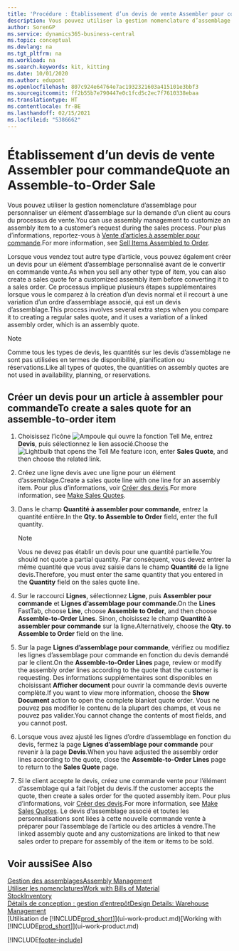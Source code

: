 ```yaml
---
title: 'Procédure : Établissement d’un devis de vente Assembler pour commande | Microsoft Docs'
description: Vous pouvez utiliser la gestion nomenclature d’assemblage pour personnaliser un élément d’assemblage sur la demande d’un client au cours du processus de vente.
author: SorenGP
ms.service: dynamics365-business-central
ms.topic: conceptual
ms.devlang: na
ms.tgt_pltfrm: na
ms.workload: na
ms.search.keywords: kit, kitting
ms.date: 10/01/2020
ms.author: edupont
ms.openlocfilehash: 807c924e64764e7ac1932321603a415101e3bbf3
ms.sourcegitcommit: ff2b55b7e790447e0c1fcd5c2ec7f7610338ebaa
ms.translationtype: HT
ms.contentlocale: fr-BE
ms.lasthandoff: 02/15/2021
ms.locfileid: "5386662"
---
```

# <a name="quote-an-assemble-to-order-sale"></a><span data-ttu-id="0970e-103">Établissement d’un devis de vente Assembler pour commande</span><span class="sxs-lookup"><span data-stu-id="0970e-103">Quote an Assemble-to-Order Sale</span></span>
<span data-ttu-id="0970e-104">Vous pouvez utiliser la gestion nomenclature d’assemblage pour personnaliser un élément d’assemblage sur la demande d’un client au cours du processus de vente.</span><span class="sxs-lookup"><span data-stu-id="0970e-104">You can use assembly management to customize an assembly item to a customer’s request during the sales process.</span></span> <span data-ttu-id="0970e-105">Pour plus d’informations, reportez-vous à [Vente d’articles à assembler pour commande](assembly-how-to-sell-items-assembled-to-order.md).</span><span class="sxs-lookup"><span data-stu-id="0970e-105">For more information, see [Sell Items Assembled to Order](assembly-how-to-sell-items-assembled-to-order.md).</span></span>  

<span data-ttu-id="0970e-106">Lorsque vous vendez tout autre type d’article, vous pouvez également créer un devis pour un élément d’assemblage personnalisé avant de le convertir en commande vente.</span><span class="sxs-lookup"><span data-stu-id="0970e-106">As when you sell any other type of item, you can also create a sales quote for a customized assembly item before converting it to a sales order.</span></span> <span data-ttu-id="0970e-107">Ce processus implique plusieurs étapes supplémentaires lorsque vous le comparez à la création d’un devis normal et il recourt à une variation d’un ordre d’assemblage associé, qui est un devis d’assemblage.</span><span class="sxs-lookup"><span data-stu-id="0970e-107">This process involves several extra steps when you compare it to creating a regular sales quote, and it uses a variation of a linked assembly order, which is an assembly quote.</span></span>

> [!NOTE]  
>  <span data-ttu-id="0970e-108">Comme tous les types de devis, les quantités sur les devis d’assemblage ne sont pas utilisées en termes de disponibilité, planification ou réservations.</span><span class="sxs-lookup"><span data-stu-id="0970e-108">Like all types of quotes, the quantities on assembly quotes are not used in availability, planning, or reservations.</span></span>  

## <a name="to-create-a-sales-quote-for-an-assemble-to-order-item"></a><span data-ttu-id="0970e-109">Créer un devis pour un article à assembler pour commande</span><span class="sxs-lookup"><span data-stu-id="0970e-109">To create a sales quote for an assemble-to-order item</span></span>  
1.  <span data-ttu-id="0970e-110">Choisissez l’icône ![Ampoule qui ouvre la fonction Tell Me](media/ui-search/search_small.png "Dites-moi ce que vous voulez faire"), entrez **Devis**, puis sélectionnez le lien associé.</span><span class="sxs-lookup"><span data-stu-id="0970e-110">Choose the ![Lightbulb that opens the Tell Me feature](media/ui-search/search_small.png "Tell me what you want to do") icon, enter **Sales Quote**, and then choose the related link.</span></span>  
2.  <span data-ttu-id="0970e-111">Créez une ligne devis avec une ligne pour un élément d’assemblage.</span><span class="sxs-lookup"><span data-stu-id="0970e-111">Create a sales quote line with one line for an assembly item.</span></span> <span data-ttu-id="0970e-112">Pour plus d’informations, voir [Créer des devis](sales-how-make-offers.md).</span><span class="sxs-lookup"><span data-stu-id="0970e-112">For more information, see [Make Sales Quotes](sales-how-make-offers.md).</span></span>  
3.  <span data-ttu-id="0970e-113">Dans le champ **Quantité à assembler pour commande**, entrez la quantité entière.</span><span class="sxs-lookup"><span data-stu-id="0970e-113">In the **Qty. to Assemble to Order** field, enter the full quantity.</span></span>

    > [!NOTE]  
    >  <span data-ttu-id="0970e-114">Vous ne devez pas établir un devis pour une quantité partielle.</span><span class="sxs-lookup"><span data-stu-id="0970e-114">You should not quote a partial quantity.</span></span> <span data-ttu-id="0970e-115">Par conséquent, vous devez entrer la même quantité que vous avez saisie dans le champ **Quantité** de la ligne devis.</span><span class="sxs-lookup"><span data-stu-id="0970e-115">Therefore, you must enter the same quantity that you entered in the **Quantity** field on the sales quote line.</span></span>  

4.  <span data-ttu-id="0970e-116">Sur le raccourci **Lignes**, sélectionnez **Ligne**, puis **Assembler pour commande** et **Lignes d’assemblage pour commande**.</span><span class="sxs-lookup"><span data-stu-id="0970e-116">On the **Lines** FastTab, choose **Line**, choose **Assemble to Order**, and then choose **Assemble-to-Order Lines**.</span></span> <span data-ttu-id="0970e-117">Sinon, choisissez le champ **Quantité à assembler pour commande** sur la ligne.</span><span class="sxs-lookup"><span data-stu-id="0970e-117">Alternatively, choose the **Qty. to Assemble to Order** field on the line.</span></span>  
5.  <span data-ttu-id="0970e-118">Sur la page **Lignes d’assemblage pour commande**, vérifiez ou modifiez les lignes d’assemblage pour commande en fonction du devis demandé par le client.</span><span class="sxs-lookup"><span data-stu-id="0970e-118">On the **Assemble-to-Order Lines** page, review or modify the assembly order lines according to the quote that the customer is requesting.</span></span> <span data-ttu-id="0970e-119">Des informations supplémentaires sont disponibles en choisissant **Afficher document** pour ouvrir la commande devis ouverte complète.</span><span class="sxs-lookup"><span data-stu-id="0970e-119">If you want to view more information, choose the **Show Document** action to open the complete blanket quote order.</span></span> <span data-ttu-id="0970e-120">Vous ne pouvez pas modifier le contenu de la plupart des champs, et vous ne pouvez pas valider.</span><span class="sxs-lookup"><span data-stu-id="0970e-120">You cannot change the contents of most fields, and you cannot post.</span></span>  
6.  <span data-ttu-id="0970e-121">Lorsque vous avez ajusté les lignes d’ordre d’assemblage en fonction du devis, fermez la page **Lignes d’assemblage pour commande** pour revenir à la page **Devis**.</span><span class="sxs-lookup"><span data-stu-id="0970e-121">When you have adjusted the assembly order lines according to the quote, close the **Assemble-to-Order Lines** page to return to the **Sales Quote** page.</span></span>  
7.  <span data-ttu-id="0970e-122">Si le client accepte le devis, créez une commande vente pour l’élément d’assemblage qui a fait l’objet du devis.</span><span class="sxs-lookup"><span data-stu-id="0970e-122">If the customer accepts the quote, then create a sales order for the quoted assembly item.</span></span> <span data-ttu-id="0970e-123">Pour plus d’informations, voir [Créer des devis](sales-how-make-offers.md).</span><span class="sxs-lookup"><span data-stu-id="0970e-123">For more information, see [Make Sales Quotes](sales-how-make-offers.md).</span></span> <span data-ttu-id="0970e-124">Le devis d’assemblage associé et toutes les personnalisations sont liées à cette nouvelle commande vente à préparer pour l’assemblage de l’article ou des articles à vendre.</span><span class="sxs-lookup"><span data-stu-id="0970e-124">The linked assembly quote and any customizations are linked to that new sales order to prepare for assembly of the item or items to be sold.</span></span>  

## <a name="see-also"></a><span data-ttu-id="0970e-125">Voir aussi</span><span class="sxs-lookup"><span data-stu-id="0970e-125">See Also</span></span>  
[<span data-ttu-id="0970e-126">Gestion des assemblages</span><span class="sxs-lookup"><span data-stu-id="0970e-126">Assembly Management</span></span>](assembly-assemble-items.md)  
[<span data-ttu-id="0970e-127">Utiliser les nomenclatures</span><span class="sxs-lookup"><span data-stu-id="0970e-127">Work with Bills of Material</span></span>](inventory-how-work-BOMs.md)  
[<span data-ttu-id="0970e-128">Stock</span><span class="sxs-lookup"><span data-stu-id="0970e-128">Inventory</span></span>](inventory-manage-inventory.md)  
[<span data-ttu-id="0970e-129">Détails de conception : gestion d’entrepôt</span><span class="sxs-lookup"><span data-stu-id="0970e-129">Design Details: Warehouse Management</span></span>](design-details-warehouse-management.md)  
<span data-ttu-id="0970e-130">[Utilisation de [!INCLUDE[prod_short](includes/prod_short.md)]](ui-work-product.md)</span><span class="sxs-lookup"><span data-stu-id="0970e-130">[Working with [!INCLUDE[prod_short](includes/prod_short.md)]](ui-work-product.md)</span></span>


[!INCLUDE[footer-include](includes/footer-banner.md)]